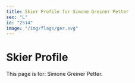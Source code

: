 ```yaml
---
title: Skier Profile for Simone Greiner Petter
sex: "L"
id: "2514"
image: "/img/flags/ger.svg" 
---
```


# Skier Profile

This page is for: Simone Greiner Petter.
    